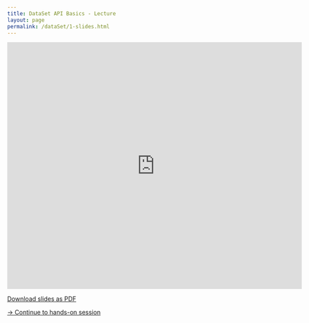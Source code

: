 ```yaml
---
title: DataSet API Basics - Lecture
layout: page
permalink: /dataSet/1-slides.html
---
```


<iframe src="https://www.slideshare.net/slideshow/embed_code/key/BJVkTf8Y7AYeya" width="680" height="571" frameborder="0" marginwidth="0" marginheight="0" scrolling="no"></iframe>

[Download slides as PDF]({{site.baseurl}}/slides/flink_batch_basics.pdf)

[-> Continue to hands-on session]({{site.baseurl}}/dataSet/1-handsOn.html)